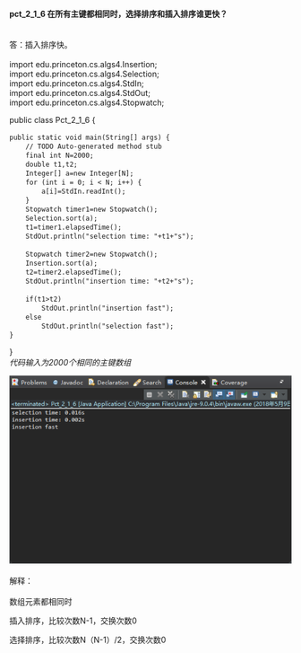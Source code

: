 #### pct_2_1_6 在所有主键都相同时，选择排序和插入排序谁更快？<br/>
<br/>
答：插入排序快。
<br/><br/>
import edu.princeton.cs.algs4.Insertion;<br/>
import edu.princeton.cs.algs4.Selection;<br/>
import edu.princeton.cs.algs4.StdIn;<br/>
import edu.princeton.cs.algs4.StdOut;<br/>
import edu.princeton.cs.algs4.Stopwatch;

public class Pct_2_1_6 {

	public static void main(String[] args) {
		// TODO Auto-generated method stub
		final int N=2000;
		double t1,t2;
		Integer[] a=new Integer[N];
		for (int i = 0; i < N; i++) {
			a[i]=StdIn.readInt();
		}
		Stopwatch timer1=new Stopwatch();
		Selection.sort(a);
		t1=timer1.elapsedTime();
		StdOut.println("selection time: "+t1+"s");

		Stopwatch timer2=new Stopwatch();
		Insertion.sort(a);
		t2=timer2.elapsedTime();
		StdOut.println("insertion time: "+t2+"s");

		if(t1>t2)
			StdOut.println("insertion fast");
		else
			StdOut.println("selection fast");
	}
}
<br/>
*代码输入为2000个相同的主键数组*
<br/>

![](.png)
<br/>
<br/>
解释：<br/><br/>
数组元素都相同时

插入排序，比较次数N-1，交换次数0

选择排序，比较次数N（N-1）/2，交换次数0
